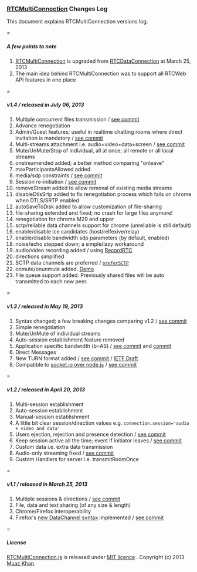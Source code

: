 ### [RTCMultiConnection](https://github.com/muaz-khan/WebRTC-Experiment/blob/master/RTCMultiConnection) Changes Log

This document explains RTCMultiConnection versions log.

=

##### A few points to note

1. [RTCMultiConnection](https://github.com/muaz-khan/WebRTC-Experiment/tree/master/RTCMultiConnection) is upgraded from [RTCDataConnection](https://github.com/muaz-khan/WebRTC-Experiment/tree/master/RTCDataConnection) at March 25, 2013
2. The main idea behind RTCMultiConnection was to support all RTCWeb API features in one place

=

##### v1.4 / released in July 06, 2013

1. Multiple concurrent files transmission / [see commit](https://github.com/muaz-khan/WebRTC-Experiment/commit/a0f9b72654b3ba7c5232968d9850e35fb770bbbb#RTCMultiConnection)
2. Advance renegotiation
3. Admin/Guest features; useful in realtime chatting rooms where direct invitation is mandatory / [see commit](https://github.com/muaz-khan/WebRTC-Experiment/commit/572ac336357b8530d779529e109197ea7b8f6f8e#RTCMultiConnection)
4. Multi-streams attachment i.e. audio+video+data+screen / [see commit](https://github.com/muaz-khan/WebRTC-Experiment/commit/075eaa978399a2309b664164e875187ec7b6444a#RTCMultiConnection)
5. Mute/UnMute/Stop of individual, all at once; all remote or all local streams
6. onstreamended added; a better method comparing "onleave"
7. maxParticipantsAllowed added
8. media/sdp constraints / [see commit](https://github.com/muaz-khan/WebRTC-Experiment/commit/8d76c0cb5be4d8df17c6603220c091b8ea2ff0f6#RTCMultiConnection)
9. Session re-initiation / [see commit](https://github.com/muaz-khan/WebRTC-Experiment/commit/a0f9b72654b3ba7c5232968d9850e35fb770bbbb#RTCMultiConnection)
10. removeStream added to allow removal of existing media streams
11. disableDtlsSrtp added to fix renegotiation process which fails on chrome when DTLS/SRTP enabled
12. autoSaveToDisk added to allow customization of file-sharing
13. file-sharing extended and fixed; no crash for large files anymore!
14. renegotiation for chrome M29 and upper
15. sctp/reliable data channels support for chrome (unreliable is still default)
16. enable/disable ice candidates (host/relfexive/relay)
17. enable/disable bandwidth sdp parameters (by default, enabled)
18. noise/echo stepped down; a simple/lazy workaround
19. audio/video recording added / using [RecordRTC](https://github.com/muaz-khan/WebRTC-Experiment/tree/master/RecordRTC)
20. directions simplified
21. SCTP data channels are preferred / [`preferSCTP`](https://github.com/muaz-khan/WebRTC-Experiment/tree/master/RTCMultiConnection#prefersctp)
22. onmute/onunmute added. [Demo](https://www.webrtc-experiment.com/RTCMultiConnection-v1.4-Demos/mute-unmute.html)
23. File queue support added. Previously shared files will be auto transmitted to each new peer.

=

##### v1.3 / released in May 19, 2013

1. Syntax changed; a few breaking changes comparing v1.2 / [see commit](https://github.com/muaz-khan/WebRTC-Experiment/commit/ac368557ce857dad1fbcf70aa58813d50cec6047#RTCMultiConnection)
2. Simple renegotiation
3. Mute/UnMute of individual streams
4. Auto-session establishment feature removed
5. Application specific bandwidth (b=AS) / [see commit](https://github.com/muaz-khan/WebRTC-Experiment/commit/6df6a5507268c84b91fe8445f0b9ef1f5781b687#RTCMultiConnection) and [commit](https://github.com/muaz-khan/WebRTC-Experiment/commit/b38a22834593cfc02893d320500dfb609f519580#RTCMultiConnection)
6. Direct Messages
7. New TURN format added / [see commit](https://github.com/muaz-khan/WebRTC-Experiment/commit/c0688f9eabfee4113150f3d362f2b3a2aa5c2895#RTCMultiConnection) / [IETF Draft](http://tools.ietf.org/html/draft-uberti-rtcweb-turn-rest-00)
8. Compatible to [socket.io over node.js](https://github.com/muaz-khan/WebRTC-Experiment/tree/master/socketio-over-nodejs) / [see commit](https://github.com/muaz-khan/WebRTC-Experiment/commit/b2e7789bcb79a4248090081750e26c984a76d0b0#RTCMultiConnection)

=

##### v1.2 / released in April 20, 2013

1. Multi-session establishment
2. Auto-session establishment
3. Manual-session establishment
4. A little bit clear session/direction values e.g. `connection.session='audio + video and data'`
5. Users ejection, rejection and presence detection / [see commit](https://github.com/muaz-khan/WebRTC-Experiment/commit/305dd27af73c9219183f78120e8ebbb8443efb1e#RTCMultiConnection)
6. Keep session active all the time; event if initiator leaves / [see commit](https://github.com/muaz-khan/WebRTC-Experiment/commit/bd8ae0f5529e7a3900ef5ccac61f1364390be6b3#RTCMultiConnection)
7. Custom data i.e. extra data transmission
8. Audio-only streaming fixed / [see commit](https://github.com/muaz-khan/WebRTC-Experiment/commit/a4a6c3589e341617767213703683f1dba6c7548e#RTCMultiConnection)
9. Custom Handlers for server i.e. transmitRoomOnce

=

##### v1.1 / released in March 25, 2013

1. Multiple sessions & directions / [see commit](https://github.com/muaz-khan/WebRTC-Experiment/commit/017431280099e892744a6300ea866e7324f5e4c2#RTCMultiConnection)
2. File, data and text sharing (of any size & length)
3. Chrome/Firefox interoperability
4. Firefox's [new DataChannel syntax](https://github.com/muaz-khan/WebRTC-Experiment/wiki/WebRTC-DataChannel-and-Firefox#points) implemented / [see commit](https://github.com/muaz-khan/WebRTC-Experiment/commit/7bad719345814c7f832fad59abf31642e096b276#RTCMultiConnection)

=

##### License

[RTCMultiConnection.js](https://github.com/muaz-khan/WebRTC-Experiment/blob/master/RTCMultiConnection) is released under [MIT licence](https://www.webrtc-experiment.com/licence/) . Copyright (c) 2013 [Muaz Khan](https://plus.google.com/100325991024054712503).
